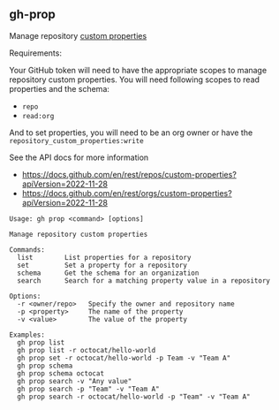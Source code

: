 gh-prop
---

Manage repository [custom properties](https://docs.github.com/en/organizations/managing-organization-settings/managing-custom-properties-for-repositories-in-your-organization)

Requirements:

Your GitHub token will need to have the appropriate scopes to manage repository custom properties.
You will need following scopes to read properties and the schema:
- `repo`
- `read:org`

And to set properties, you will need to be an org owner or have the `repository_custom_properties:write`

See the API docs for more information

- https://docs.github.com/en/rest/repos/custom-properties?apiVersion=2022-11-28
- https://docs.github.com/en/rest/orgs/custom-properties?apiVersion=2022-11-28


````
Usage: gh prop <command> [options]

Manage repository custom properties

Commands:
  list        List properties for a repository
  set         Set a property for a repository
  schema      Get the schema for an organization
  search      Search for a matching property value in a repository

Options:
  -r <owner/repo>   Specify the owner and repository name
  -p <property>     The name of the property
  -v <value>        The value of the property

Examples:
  gh prop list
  gh prop list -r octocat/hello-world
  gh prop set -r octocat/hello-world -p Team -v "Team A"
  gh prop schema
  gh prop schema octocat
  gh prop search -v "Any value"
  gh prop search -p "Team" -v "Team A"
  gh prop search -r octocat/hello-world -p "Team" -v "Team A"
````
